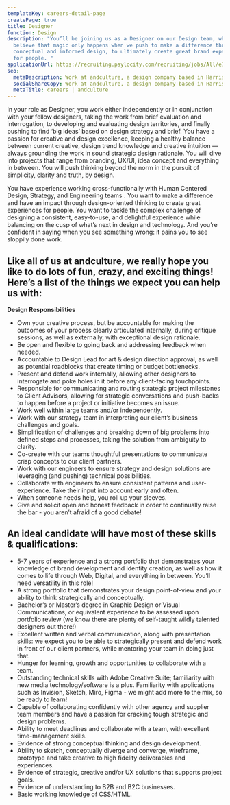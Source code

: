 ```yaml
---
templateKey: careers-detail-page
createPage: true
title: Designer
function: Design
description: "You’ll be joining us as a Designer on our Design team, where we
  believe that magic only happens when we push to make a difference through
  conceptual and informed design, to ultimately create great brand experiences
  for people. "
applicationUrl: https://recruiting.paylocity.com/recruiting/jobs/All/e7380839-fded-41d5-a35e-65aed589389c/andculture-Inc
seo:
  metaDescription: Work at andculture, a design company based in Harrisburg, PA
  socialShareCopy: Work at andculture, a design company based in Harrisburg, PA
  metaTitle: careers | andculture
---
```

In your role as Designer, you work either independently or in conjunction with your fellow designers, taking the work from brief evaluation and interrogation, to developing and evaluating design territories, and finally  pushing to find ‘big ideas’ based on design strategy and brief. You have a passion for creative and design excellence, keeping a healthy balance between current creative, design trend knowledge and creative intuition — always grounding the work in sound strategic design rationale. You will dive into projects that range from branding, UX/UI, idea concept and everything in between. You will push thinking beyond the norm in the pursuit of simplicity, clarity and truth, by design. 

You have experience working cross-functionally with Human Centered Design, Strategy, and Engineering teams . You want to make a difference and have an impact through design-oriented thinking to create great experiences for people. You want to tackle the complex challenge of designing a consistent, easy-to-use, and delightful experience  while balancing on the cusp of what’s next in design and technology. And you’re confident in saying when you see something wrong: it pains you to see sloppily done work.

## Like all of us at andculture, we really hope you like to do lots of fun, crazy, and exciting things! Here’s a list of the things we expect you can help us with:

**Design Responsibilities**
* Own your creative process, but be accountable for making the outcomes of your process clearly articulated internally, during critique sessions, as well as externally, with exceptional design rationale.
* Be open and flexible to going back and addressing feedback when needed.
* Accountable to Design Lead for art & design direction approval, as well as potential roadblocks that create timing or budget bottlenecks.
* Present and defend work internally, allowing other designers to interrogate and poke holes in it before any client-facing touchpoints.
* Responsible for communicating and routing strategic project milestones to Client Advisors, allowing for strategic conversations and push-backs to happen before a project or initiative becomes an issue.
* Work well within large teams and/or independently. 
* Work with our strategy team in interpreting our client’s business challenges and goals.
* Simplification of challenges and breaking down of big problems into defined steps and processes, taking the solution from ambiguity to clarity.
* Co-create with our teams thoughtful presentations to communicate crisp concepts to our client partners.
* Work with our engineers to ensure strategy and design solutions are leveraging (and pushing) technical possibilities.
* Collaborate with engineers to ensure consistent patterns and user-experience. Take their input into account early and often.
* When someone needs help, you roll up your sleeves. 
* Give and solicit open and honest feedback in order to continually raise the bar  - you aren’t afraid of a good debate!

## An ideal candidate will have most of these skills & qualifications:

* 5-7 years of experience and a strong portfolio that demonstrates your knowledge of brand development and identity creation, as well as how it comes to life through Web, Digital, and everything in between. You’ll need versatility in this role!
* A strong portfolio that demonstrates your design point-of-view and your ability to think strategically and conceptually. 
* Bachelor’s or Master’s degree in Graphic Design or Visual Communications, or equivalent experience to be assessed upon portfolio review (we know there are plenty of self-taught wildly talented designers out there!)
* Excellent written and verbal communication, along with presentation skills: we expect you to be able to strategically present and defend work in front of our client partners, while mentoring your team in doing just that.
* Hunger for learning, growth and opportunities to collaborate with a team.
* Outstanding technical skills with Adobe Creative Suite; familiarity with new media technology/software is a plus. Familiarity with applications such as Invision, Sketch, Miro, Figma - we might add more to the mix, so be ready to learn!
* Capable of collaborating confidently with other agency and supplier team members and have a passion for cracking tough strategic and design problems.
* Ability to meet deadlines and collaborate with a team, with excellent time-management skills.
* Evidence of strong conceptual thinking and design development.
* Ability to sketch, conceptually diverge and converge, wireframe, prototype and take creative to high fidelity deliverables and experiences.
* Evidence of strategic, creative and/or UX solutions that supports project goals.
* Evidence of understanding to B2B and B2C businesses.
* Basic working knowledge of CSS/HTML.
